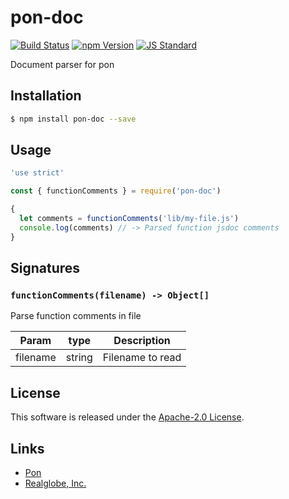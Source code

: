 pon-doc
==========

<!---
This file is generated by ape-tmpl. Do not update manually.
--->

<!-- Badge Start -->
<a name="badges"></a>

[![Build Status][bd_travis_shield_url]][bd_travis_url]
[![npm Version][bd_npm_shield_url]][bd_npm_url]
[![JS Standard][bd_standard_shield_url]][bd_standard_url]

[bd_repo_url]: https://github.com/realglobe-Inc/pon-doc
[bd_travis_url]: http://travis-ci.org/realglobe-Inc/pon-doc
[bd_travis_shield_url]: http://img.shields.io/travis/realglobe-Inc/pon-doc.svg?style=flat
[bd_travis_com_url]: http://travis-ci.com/realglobe-Inc/pon-doc
[bd_travis_com_shield_url]: https://api.travis-ci.com/realglobe-Inc/pon-doc.svg?token=
[bd_license_url]: https://github.com/realglobe-Inc/pon-doc/blob/master/LICENSE
[bd_codeclimate_url]: http://codeclimate.com/github/realglobe-Inc/pon-doc
[bd_codeclimate_shield_url]: http://img.shields.io/codeclimate/github/realglobe-Inc/pon-doc.svg?style=flat
[bd_codeclimate_coverage_shield_url]: http://img.shields.io/codeclimate/coverage/github/realglobe-Inc/pon-doc.svg?style=flat
[bd_gemnasium_url]: https://gemnasium.com/realglobe-Inc/pon-doc
[bd_gemnasium_shield_url]: https://gemnasium.com/realglobe-Inc/pon-doc.svg
[bd_npm_url]: http://www.npmjs.org/package/pon-doc
[bd_npm_shield_url]: http://img.shields.io/npm/v/pon-doc.svg?style=flat
[bd_standard_url]: http://standardjs.com/
[bd_standard_shield_url]: https://img.shields.io/badge/code%20style-standard-brightgreen.svg

<!-- Badge End -->


<!-- Description Start -->
<a name="description"></a>

Document parser for pon

<!-- Description End -->


<!-- Overview Start -->
<a name="overview"></a>



<!-- Overview End -->


<!-- Sections Start -->
<a name="sections"></a>

<!-- Section from "doc/guides/01.Installation.md.hbs" Start -->

<a name="section-doc-guides-01-installation-md"></a>

Installation
-----

```bash
$ npm install pon-doc --save
```


<!-- Section from "doc/guides/01.Installation.md.hbs" End -->

<!-- Section from "doc/guides/02.Usage.md.hbs" Start -->

<a name="section-doc-guides-02-usage-md"></a>

Usage
---------

```javascript
'use strict'

const { functionComments } = require('pon-doc')

{
  let comments = functionComments('lib/my-file.js')
  console.log(comments) // -> Parsed function jsdoc comments
}

```


<!-- Section from "doc/guides/02.Usage.md.hbs" End -->

<!-- Section from "doc/guides/03.Signature.md.hbs" Start -->

<a name="section-doc-guides-03-signature-md"></a>

Signatures
---------


### `functionComments(filename) -> Object[]`

Parse function comments in file

| Param | type | Description |
| ---- | --- | ----------- |
| filename | string |  Filename to read |



<!-- Section from "doc/guides/03.Signature.md.hbs" End -->


<!-- Sections Start -->


<!-- LICENSE Start -->
<a name="license"></a>

License
-------
This software is released under the [Apache-2.0 License](https://github.com/realglobe-Inc/pon-doc/blob/master/LICENSE).

<!-- LICENSE End -->


<!-- Links Start -->
<a name="links"></a>

Links
------

+ [Pon][pon_url]
+ [Realglobe, Inc.][realglobe,_inc__url]

[pon_url]: https://github.com/realglobe-Inc/pon
[realglobe,_inc__url]: http://realglobe.jp

<!-- Links End -->
